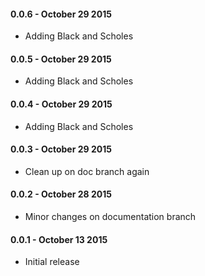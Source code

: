 #### 0.0.6 - October 29 2015
* Adding Black and Scholes

#### 0.0.5 - October 29 2015
* Adding Black and Scholes

#### 0.0.4 - October 29 2015
* Adding Black and Scholes

#### 0.0.3 - October 29 2015
* Clean up on doc branch again

#### 0.0.2 - October 28 2015
* Minor changes on documentation branch

#### 0.0.1 - October 13 2015
* Initial release
